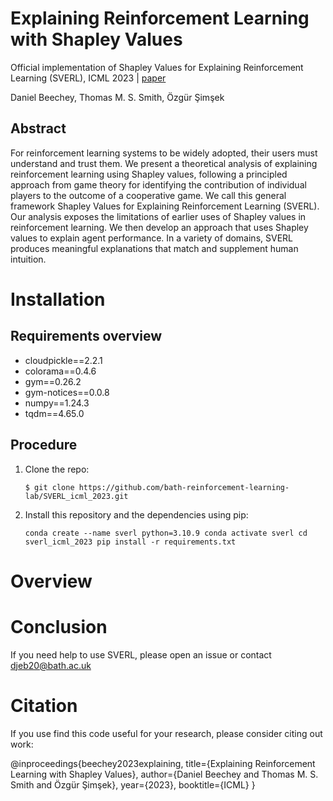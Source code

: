 # Explaining Reinforcement Learning with Shapley Values

Official implementation of Shapley Values for Explaining Reinforcement Learning (SVERL), ICML 2023 | [paper](https://arxiv.org/abs/2306.05810)

Daniel Beechey, Thomas M. S. Smith, Özgür Şimşek

## Abstract

For reinforcement learning systems to be widely adopted, their users must understand and trust them. We present a theoretical analysis of explaining reinforcement learning using Shapley values, following a principled approach from game theory for identifying the contribution of individual players to the outcome of a cooperative game. We call this general framework Shapley Values for Explaining Reinforcement Learning (SVERL). Our analysis exposes the limitations of earlier uses of Shapley values in reinforcement learning. We then develop an approach that uses Shapley values to explain agent performance. In a variety of domains, SVERL produces meaningful explanations that match and supplement human intuition.

# Installation

## Requirements overview

- cloudpickle==2.2.1
- colorama==0.4.6
- gym==0.26.2
- gym-notices==0.0.8
- numpy==1.24.3
- tqdm==4.65.0

## Procedure

1. Clone the repo:

      `$ git clone https://github.com/bath-reinforcement-learning-lab/SVERL_icml_2023.git`
      
2. Install this repository and the dependencies using pip:

      `conda create --name sverl python=3.10.9
      conda activate sverl
      cd sverl_icml_2023
      pip install -r requirements.txt`
      
# Overview

# Conclusion

If you need help to use SVERL, please open an issue or contact djeb20@bath.ac.uk

# Citation

If you use find this code useful for your research, please consider citing out work:

@inproceedings{beechey2023explaining,
      title={Explaining Reinforcement Learning with Shapley Values}, 
      author={Daniel Beechey and Thomas M. S. Smith and Özgür Şimşek},
      year={2023},
      booktitle={ICML}
}
